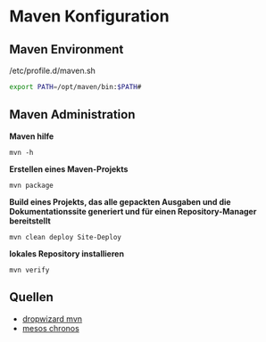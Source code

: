 # Maven Konfiguration

## Maven Environment

/etc/profile.d/maven.sh

```sh
export PATH=/opt/maven/bin:$PATH#
```

## Maven Administration

**Maven hilfe**

`mvn -h`

**Erstellen eines Maven-Projekts**

`mvn package`

**Build eines Projekts, das alle gepackten Ausgaben und die Dokumentationssite generiert und für einen Repository-Manager bereitstellt**

`mvn clean deploy Site-Deploy`

**lokales Repository installieren**

`mvn verify`

## Quellen

* [dropwizard mvn](https://dropwizard.github.io/dropwizard/1.3.14/docs/getting-started.html)
* [mesos chronos](https://github.com/mesos/chronos/blob/master/pom.xml)
